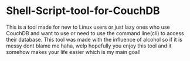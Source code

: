 # Shell-Script-tool-for-CouchDB
This is a tool made for new to Linux users or just lazy ones who use CouchDB and want to use or need to use the command line(cli) to access their database.
This tool was made with the influence of alcohol so if it is messy dont blame me haha, welp hopefully you enjoy this tool and it somehow makes your life easier which is my main goal!
